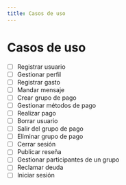 ```yaml
---
title: Casos de uso
---
```


# Casos de uso

- [ ] Registrar usuario
- [ ] Gestionar perfil
- [ ] Registrar gasto
- [ ] Mandar mensaje
- [ ] Crear grupo de pago
- [ ] Gestionar métodos de pago
- [ ] Realizar pago
- [ ] Borrar usuario
- [ ] Salir del grupo de pago
- [ ] Eliminar grupo de pago
- [ ] Cerrar sesión
- [ ] Publicar reseña
- [ ] Gestionar participantes de un grupo
- [ ] Reclamar deuda
- [ ] Iniciar sesión